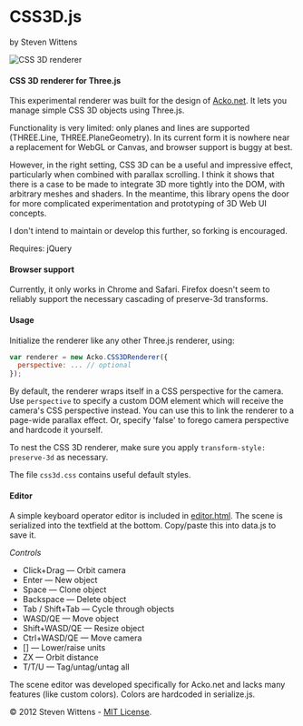 CSS3D.js
========

by Steven Wittens

![CSS 3D renderer](https://raw.github.com/unconed/CSS3D.js/master/css3d.png)

#### CSS 3D renderer for Three.js ####

This experimental renderer was built for the design of [Acko.net](http://acko.net/blog/making-love-to-webkit). It lets you manage simple CSS 3D objects using Three.js.

Functionality is very limited: only planes and lines are supported (THREE.Line, THREE.PlaneGeometry). In its current form it is nowhere near a replacement for WebGL or Canvas, and browser support is buggy at best.

However, in the right setting, CSS 3D can be a useful and impressive effect, particularly when combined with parallax scrolling. I think it shows that there is a case to be made to integrate 3D more tightly into the DOM, with arbitrary meshes and shaders. In the meantime, this library opens the door for more complicated experimentation and prototyping of 3D Web UI concepts.

I don't intend to maintain or develop this further, so forking is encouraged.

Requires: jQuery

#### Browser support ####

Currently, it only works in Chrome and Safari. Firefox doesn't seem to reliably support the necessary cascading of preserve-3d transforms.

#### Usage ####
  
Initialize the renderer like any other Three.js renderer, using:

```javascript
var renderer = new Acko.CSS3DRenderer({
  perspective: ... // optional
});
```

By default, the renderer wraps itself in a CSS perspective for the camera. Use `perspective` to specify a custom DOM element which will receive the camera's CSS perspective instead. You can use this to link the renderer to a page-wide parallax effect. Or, specify 'false' to forego camera perspective and hardcode it yourself.
  
To nest the CSS 3D renderer, make sure you apply `transform-style: preserve-3d` as necessary.

The file `css3d.css` contains useful default styles.

#### Editor ####

A simple keyboard operator editor is included in <a href="https://github.com/unconed/CSS3D.js/blob/master/editor.html">editor.html</a>. The scene is serialized into the textfield at the bottom. Copy/paste this into data.js to save it.

*Controls*

 * Click+Drag — Orbit camera</li>
 * Enter — New object</li>
 * Space — Clone object</li>
 * Backspace — Delete object</li>
 * Tab / Shift+Tab — Cycle through objects</li>
 * WASD/QE — Move object</li>
 * Shift+WASD/QE — Resize object</li>
 * Ctrl+WASD/QE — Move camera</li>
 * [] — Lower/raise units</li>
 * ZX — Orbit distance</li>
 * T/T/U — Tag/untag/untag all</li>

The scene editor was developed specifically for Acko.net and lacks many features (like custom colors). Colors are hardcoded in serialize.js.

© 2012 Steven Wittens - [MIT License](https://github.com/unconed/CSS3D.js/blob/master/LICENSE.txt).

</body>
</html>
